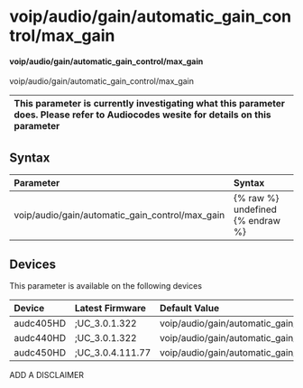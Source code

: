 ﻿---
description: voip/audio/gain/automatic_gain_control/max_gain
search: false
---

# voip/audio/gain/automatic_gain_control/max_gain

#### voip/audio/gain/automatic_gain_control/max_gain

voip/audio/gain/automatic_gain_control/max_gain


| This parameter is currently investigating what this parameter does. Please refer to Audiocodes wesite for details on this parameter | 
| :--- |

## Syntax
| Parameter | Syntax |
| :--- | :--- |
|voip/audio/gain/automatic_gain_control/max_gain | {% raw %} undefined {% endraw %}|

## Devices
This parameter is available on the following devices

| Device | Latest Firmware | Default Value |
|:---|:---|:---|
| audc405HD | ;UC_3.0.1.322 | voip/audio/gain/automatic_gain_control/max_gain=15 
| audc440HD | ;UC_3.0.1.322 | voip/audio/gain/automatic_gain_control/max_gain=15 
| audc450HD | ;UC_3.0.4.111.77 | voip/audio/gain/automatic_gain_control/max_gain=15 

ADD A DISCLAIMER
